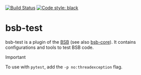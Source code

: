[![Build Status](https://github.com/dbbs-lab/bsb-test/actions/workflows/build.yml/badge.svg)](https://github.com/dbbs-lab/bsb-test/actions/workflows/build.yml)
[![Code style: black](https://img.shields.io/badge/code%20style-black-000000.svg)](https://github.com/psf/black)

# bsb-test

bsb-test is a plugin of the [BSB](https://github.com/dbbs-lab/bsb) (see also 
[bsb-core](https://github.com/dbbs-lab/bsb-core)). 
It contains configurations and tools to test BSB code.

> [!IMPORTANT]
> To use with `pytest`, add the `-p no:threadexception` flag.
